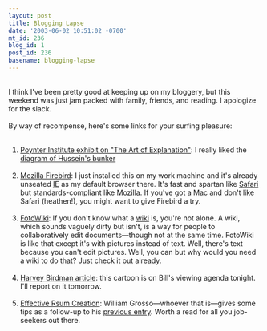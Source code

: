 ```yaml
---
layout: post
title: Blogging Lapse
date: '2003-06-02 10:51:02 -0700'
mt_id: 236
blog_id: 1
post_id: 236
basename: blogging-lapse
---
```

<br />I think I've been pretty good at keeping up on my bloggery, but this weekend was just jam packed with family, friends, and reading. I apologize for the slack.<br /><br />By way of recompense, here's some links for your surfing pleasure:<br /><ol><br /><li><a href="http://www.poynterextra.org/extra/ARTOFEXPLANATION/archive/index.htm">Poynter Institute exhibit on "The Art of Explanation"</a>: I really liked the <a href="http://www.poynterextra.org/extra/ARTOFEXPLANATION/0411_charlotte2.htm">diagram of Hussein's bunker</a></li><br /><li><a href="http://www.mozilla.org/projects/firebird/">Mozilla Firebird</a>: I just installed this on my work machine and it's already unseated <acronym title="Microsoft's Internet Explorer">IE</acronym> as my default browser there. It's fast and spartan like <a href="http://www.apple.com/safari/">Safari</a> but standards-compliant like <a href="http://www.mozilla.org/">Mozilla</a>. If you've got a Mac and don't like Safari (heathen!), you might want to give Firebird a try.</li><br /><li><a href="http://www3.fotowiki.net/">FotoWiki</a>: If you don't know what a <a href="http://c2.com/cgi/wiki?WelcomeVisitors">wiki</a> is, you're not alone. A wiki, which sounds vaguely dirty but isn't, is a way for people to collaboratively edit documents&#x2014;though not at the same time. FotoWiki is like that except it's with pictures instead of text. Well, there's text because you can't edit pictures. Well, you can but why would you need a wiki to do that? Just check it out already.</li><br /><li><a href="http://www.salon.com/ent/tv/feature/2003/05/29/harvey_birdman/index_np.html">Harvey Birdman article</a>: this cartoon is on Bill's viewing agenda tonight. I'll report on it tomorrow.</li><br /><li><a href="http://www.oreillynet.com/pub/wlg/3251">Effective Rsum Creation</a>: William Grosso&#x2014;whoever that is&#x2014;gives some tips as a follow-up to his <a href="http://www.oreillynet.com/pub/wlg/3205">previous entry</a>. Worth a read for all you job-seekers out there.</li><br /></ol><br /><br /><br />
